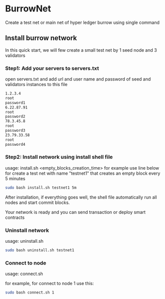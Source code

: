 # BurrowNet
Create a test net or main net of hyper ledger burrow using single command 

## Install burrow network

In this quick start, we will few create a small test net by 1 seed node and 3 validators

### Step1: Add your servers to servers.txt
open servers.txt and add url and user name and password of seed and validators instances to this file 
```bash
1.2.3.4
root
password1
6.22.87.91
root
password2
78.3.45.8
root
password3
23.79.33.58
root
password4
```
### Step2: Install network using install shell file
usage: install.sh <chainname> <empty_blocks_creation_time>
for example use line below for create a test net with name "testnet1" that creates an empty block every 5 minutes
```bash
sudo bash install.sh testnet1 5m
```
After installation, if everything goes well, the shell file automatically run all nodes and start commit blocks.

Your network is ready and you can send transaction or deploy smart contracts 

### Uninstall network 
usage: uninstall.sh <chainname>
```bash
sudo bash uninstall.sh testnet1
```
### Connect to node
usage: connect.sh <nodeID>

for example, for connect to node 1 use this:
```bash
sudo bash connect.sh 1
```



